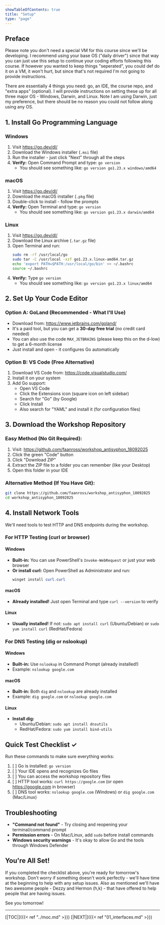 ```yaml
---
showTableOfContents: true
title: "Setup"
type: "page"
---
```


## Preface
Please note you don't need a special VM for this course since we'll be developing. I recommend using your base OS ("daily driver")
since that way you can just use this setup to continue your coding efforts following this course. If however you wanted to keep
things "seperated", you could def do it on a VM, it won't hurt, but since that's not required I'm not going to provide instructions.

There are essentially 4 things you need: go, an IDE, the course repo, and "extra apps" (optional). I will provide instructions on setting
these up for all three major OS - Windows, Darwin, and Linux. Note I am using Darwin, just my preference, but there should be no reason
you could not follow along using any OS.

## 1. Install Go Programming Language

### Windows
1. Visit https://go.dev/dl/
2. Download the Windows installer (`.msi` file)
3. Run the installer - just click "Next" through all the steps
4. **Verify:** Open Command Prompt and type: `go version`
    - You should see something like: `go version go1.23.x windows/amd64`

### macOS
1. Visit https://go.dev/dl/
2. Download the macOS installer (`.pkg` file)
3. Double-click to install - follow the prompts
4. **Verify:** Open Terminal and type: `go version`
    - You should see something like: `go version go1.23.x darwin/amd64`

### Linux
1. Visit https://go.dev/dl/
2. Download the Linux archive (`.tar.gz` file)
3. Open Terminal and run:
   ```bash
   sudo rm -rf /usr/local/go
   sudo tar -C /usr/local -xzf go1.23.x.linux-amd64.tar.gz
   echo 'export PATH=$PATH:/usr/local/go/bin' >> ~/.bashrc
   source ~/.bashrc
   ```
4. **Verify:** Type `go version`
    - You should see something like: `go version go1.23.x linux/amd64`

## 2. Set Up Your Code Editor

### Option A: GoLand (Recommended - What I'll Use)
- Download from: https://www.jetbrains.com/goland/
- It's a paid tool, but you can get a **30-day free trial** (no credit card needed)
- You can also use the code `MAX_JETBRAINS` (please keep this on the d-low) to get a 6-month license
- Just install and open - it configures Go automatically

### Option B: VS Code (Free Alternative)
1. Download VS Code from: https://code.visualstudio.com/
2. Install it on your system
3. Add Go support:
    - Open VS Code
    - Click the Extensions icon (square icon on left sidebar)
    - Search for "Go" (by Google)
    - Click Install
    - Also search for "YAML" and install it (for configuration files)

## 3. Download the Workshop Repository

### Easy Method (No Git Required):
1. Visit: https://github.com/faanross/workshop_antisyphon_18092025
2. Click the green "Code" button
3. Click "Download ZIP"
4. Extract the ZIP file to a folder you can remember (like your Desktop)
5. Open this folder in your IDE

### Alternative Method (If You Have Git):
```bash
git clone https://github.com/faanross/workshop_antisyphon_18092025
cd workshop_antisyphon_18092025
```

## 4. Install Network Tools

We'll need tools to test HTTP and DNS endpoints during the workshop.

### For HTTP Testing (curl or browser)

#### Windows
- **Built-in:** You can use PowerShell's `Invoke-WebRequest` or just your web browser
- **Or install curl:** Open PowerShell as Administrator and run:
  ```powershell
  winget install curl.curl
  ```

#### macOS
- **Already installed!** Just open Terminal and type `curl --version` to verify

#### Linux
- **Usually installed!** If not: `sudo apt install curl` (Ubuntu/Debian) or `sudo yum install curl` (RedHat/Fedora)

### For DNS Testing (dig or nslookup)

#### Windows
- **Built-in:** Use `nslookup` in Command Prompt (already installed!)
- Example: `nslookup google.com`

#### macOS
- **Built-in:** Both `dig` and `nslookup` are already installed
- Example: `dig google.com` or `nslookup google.com`

#### Linux
- **Install dig:**
    - Ubuntu/Debian: `sudo apt install dnsutils`
    - RedHat/Fedora: `sudo yum install bind-utils`

## Quick Test Checklist ✓

Run these commands to make sure everything works:

1. [ ] Go is installed: `go version`
2. [ ] Your IDE opens and recognizes Go files
3. [ ] You can access the workshop repository files
4. [ ] HTTP tool works: `curl https://google.com` (or open https://google.com in browser)
5. [ ] DNS tool works: `nslookup google.com` (Windows) or `dig google.com` (Mac/Linux)

## Troubleshooting

- **"Command not found"** - Try closing and reopening your terminal/command prompt
- **Permission errors** - On Mac/Linux, add `sudo` before install commands
- **Windows security warnings** - It's okay to allow Go and the tools through Windows Defender

## You're All Set! 

If you completed the checklist above, you're ready for tomorrow's workshop. Don't worry if something doesn't work perfectly - we'll have time at the beginning to help with any setup issues.
Also as mentioned we'll have two awesome people - Dezzy and Hermon (h,k) - that have offered to help people that are having issues.

See you tomorrow!


___
[|TOC|]({{< ref "../moc.md" >}})
[|NEXT|]({{< ref "01_interfaces.md" >}})